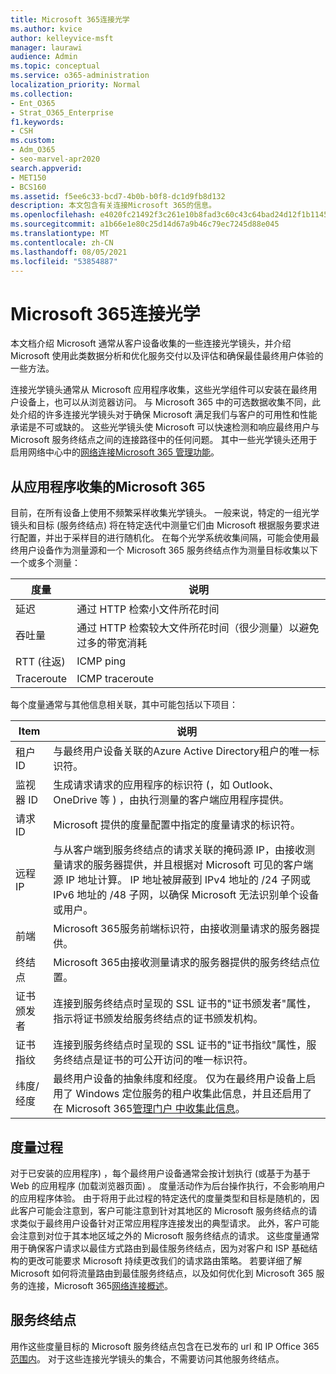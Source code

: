 ```yaml
---
title: Microsoft 365连接光学
ms.author: kvice
author: kelleyvice-msft
manager: laurawi
audience: Admin
ms.topic: conceptual
ms.service: o365-administration
localization_priority: Normal
ms.collection:
- Ent_O365
- Strat_O365_Enterprise
f1.keywords:
- CSH
ms.custom:
- Adm_O365
- seo-marvel-apr2020
search.appverid:
- MET150
- BCS160
ms.assetid: f5ee6c33-bcd7-4b0b-b0f8-dc1d9fb8d132
description: 本文包含有关连接Microsoft 365的信息。
ms.openlocfilehash: e4020fc21492f3c261e10b8fad3c60c43c64bad24d12f1b1145773489f2fa3b0
ms.sourcegitcommit: a1b66e1e80c25d14d67a9b46c79ec7245d88e045
ms.translationtype: MT
ms.contentlocale: zh-CN
ms.lasthandoff: 08/05/2021
ms.locfileid: "53854887"
---
```

# <a name="microsoft-365-connectivity-optics"></a>Microsoft 365连接光学

本文档介绍 Microsoft 通常从客户设备收集的一些连接光学镜头，并介绍 Microsoft 使用此类数据分析和优化服务交付以及评估和确保最佳最终用户体验的一些方法。

连接光学镜头通常从 Microsoft 应用程序收集，这些光学组件可以安装在最终用户设备上，也可以从浏览器访问。 与 Microsoft 365 中的可选数据收集不同，此处介绍的许多连接光学镜头对于确保 Microsoft 满足我们与客户的可用性和性能承诺是不可或缺的。 这些光学镜头使 Microsoft 可以快速检测和响应最终用户与 Microsoft 服务终结点之间的连接路径中的任何问题。 其中一些光学镜头还用于启用网络中心中的[网络连接Microsoft 365 管理功能](office-365-network-mac-perf-overview.md)。

## <a name="optics-collected-from-microsoft-365-applications"></a>从应用程序收集的Microsoft 365

目前，在所有设备上使用不频繁采样收集光学镜头。 一般来说，特定的一组光学镜头和目标 (服务终结点) 将在特定迭代中测量它们由 Microsoft 根据服务要求进行配置，并出于采样目的进行随机化。
在每个光学系统收集间隔，可能会使用最终用户设备作为测量源和一个 Microsoft 365 服务终结点作为测量目标收集以下一个或多个测量：

| 度量 | 说明 |
| --- | --- |
| 延迟 | 通过 HTTP 检索小文件所花时间 |
| 吞吐量 | 通过 HTTP 检索较大文件所花时间（很少测量）以避免过多的带宽消耗 |
| RTT (往返)  | ICMP ping |
| Traceroute | ICMP traceroute |

每个度量通常与其他信息相关联，其中可能包括以下项目：

| Item | 说明 |
| --- | --- |
| 租户 ID | 与最终用户设备关联的Azure Active Directory租户的唯一标识符。 |
| 监视器 ID | 生成请求请求的应用程序的标识符 (，如 Outlook、OneDrive 等 ) ，由执行测量的客户端应用程序提供。 |
| 请求 ID | Microsoft 提供的度量配置中指定的度量请求的标识符。 |
| 远程 IP | 与从客户端到服务终结点的请求关联的掩码源 IP，由接收测量请求的服务器提供，并且根据对 Microsoft 可见的客户端源 IP 地址计算。 IP 地址被屏蔽到 IPv4 地址的 /24 子网或 IPv6 地址的 /48 子网，以确保 Microsoft 无法识别单个设备或用户。 |
| 前端 | Microsoft 365服务前端标识符，由接收测量请求的服务器提供。 |
| 终结点 | Microsoft 365由接收测量请求的服务器提供的服务终结点位置。 |
| 证书颁发者 | 连接到服务终结点时呈现的 SSL 证书的"证书颁发者"属性，指示将证书颁发给服务终结点的证书颁发机构。 |
| 证书指纹 | 连接到服务终结点时呈现的 SSL 证书的"证书指纹"属性，服务终结点是证书的可公开访问的唯一标识符。 |
| 纬度/经度 | 最终用户设备的抽象纬度和经度。 仅为在最终用户设备上启用了 Windows 定位服务的租户收集此信息，并且还启用了在 Microsoft 365[管理门户 中收集此信息](office-365-network-mac-perf-overview.md#1-enable-windows-location-services)。 |

## <a name="measurement-process"></a>度量过程

对于已安装的应用程序) ，每个最终用户设备通常会按计划执行 (或基于为基于 Web 的应用程序 (加载浏览器页面) 。 度量活动作为后台操作执行，不会影响用户的应用程序体验。 由于将用于此过程的特定迭代的度量类型和目标是随机的，因此客户可能会注意到，客户可能注意到针对其地区的 Microsoft 服务终结点的请求类似于最终用户设备针对正常应用程序连接发出的典型请求。 此外，客户可能会注意到对位于其本地区域之外的 Microsoft 服务终结点的请求。 这些度量通常用于确保客户请求以最佳方式路由到最佳服务终结点，因为对客户和 ISP 基础结构的更改可能要求 Microsoft 持续更改我们的请求路由策略。 若要详细了解 Microsoft 如何将流量路由到最佳服务终结点，以及如何优化到 Microsoft 365 服务的连接，Microsoft 365[网络连接概述](microsoft-365-networking-overview.md)。

## <a name="service-endpoints"></a>服务终结点

用作这些度量目标的 Microsoft 服务终结点包含在已发布的 url 和 IP Office 365[范围内](urls-and-ip-address-ranges.md)。 对于这些连接光学镜头的集合，不需要访问其他服务终结点。
